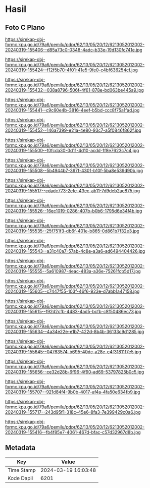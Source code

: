 # Hasil

## Foto C Plano

https://sirekap-obj-formc.kpu.go.id/79a6/pemilu/pdpr/62/13/05/20/12/6213052012002-20240319-155406--d85a73c0-0348-4adc-b33e-19d130fc741e.jpg

https://sirekap-obj-formc.kpu.go.id/79a6/pemilu/pdpr/62/13/05/20/12/6213052012002-20240319-155424--f12f5b70-4f01-41e5-9fe0-c4bf636254cf.jpg

https://sirekap-obj-formc.kpu.go.id/79a6/pemilu/pdpr/62/13/05/20/12/6213052012002-20240319-155432--038a8796-506f-4f61-878e-bd063be445a9.jpg

https://sirekap-obj-formc.kpu.go.id/79a6/pemilu/pdpr/62/13/05/20/12/6213052012002-20240319-155441--c9c60e4b-3816-4eef-b5bd-ccc8f75a1fad.jpg

https://sirekap-obj-formc.kpu.go.id/79a6/pemilu/pdpr/62/13/05/20/12/6213052012002-20240319-155452--146a7399-e21a-4e80-93c7-a5f0846f862f.jpg

https://sirekap-obj-formc.kpu.go.id/79a6/pemilu/pdpr/62/13/05/20/12/6213052012002-20240319-155500--f0fcda30-0d11-4d10-acdd-1f8e7623c7c4.jpg

https://sirekap-obj-formc.kpu.go.id/79a6/pemilu/pdpr/62/13/05/20/12/6213052012002-20240319-155508--5b4944b7-397f-4301-b10f-5ba8e539d90b.jpg

https://sirekap-obj-formc.kpu.go.id/79a6/pemilu/pdpr/62/13/05/20/12/6213052012002-20240319-155517--cdadc773-2efe-43ec-ab11-7d9deb2ae875.jpg

https://sirekap-obj-formc.kpu.go.id/79a6/pemilu/pdpr/62/13/05/20/12/6213052012002-20240319-155526--16ec1019-0286-407b-b0b6-1795d6e34f4b.jpg

https://sirekap-obj-formc.kpu.go.id/79a6/pemilu/pdpr/62/13/05/20/12/6213052012002-20240319-155535--25f751f3-db6f-401e-b865-0d861b7f32e3.jpg

https://sirekap-obj-formc.kpu.go.id/79a6/pemilu/pdpr/62/13/05/20/12/6213052012002-20240319-155543--a31c40a7-57ab-4c8e-a3a6-ad6494404426.jpg

https://sirekap-obj-formc.kpu.go.id/79a6/pemilu/pdpr/62/13/05/20/12/6213052012002-20240319-155555--5a610987-4eac-483a-a36e-75261fcb5d17.jpg

https://sirekap-obj-formc.kpu.go.id/79a6/pemilu/pdpr/62/13/05/20/12/6213052012002-20240319-155605--c7447f55-103f-46f6-923e-d7abb1a47158.jpg

https://sirekap-obj-formc.kpu.go.id/79a6/pemilu/pdpr/62/13/05/20/12/6213052012002-20240319-155615--f92d2cfb-4483-4ad5-bcfb-c8f50486ec73.jpg

https://sirekap-obj-formc.kpu.go.id/79a6/pemilu/pdpr/62/13/05/20/12/6213052012002-20240319-155634--4a34e22e-e1b7-422d-8b4b-36133c9d1285.jpg

https://sirekap-obj-formc.kpu.go.id/79a6/pemilu/pdpr/62/13/05/20/12/6213052012002-20240319-155645--04763574-b695-40dc-a28e-e4f31811f7e5.jpg

https://sirekap-obj-formc.kpu.go.id/79a6/pemilu/pdpr/62/13/05/20/12/6213052012002-20240319-155656--ce32d28b-6f96-4f90-ad69-53797825b0c5.jpg

https://sirekap-obj-formc.kpu.go.id/79a6/pemilu/pdpr/62/13/05/20/12/6213052012002-20240319-155707--921d84f4-9b0b-4017-af4a-4fa50e634fb9.jpg

https://sirekap-obj-formc.kpu.go.id/79a6/pemilu/pdpr/62/13/05/20/12/6213052012002-20240319-155717--243d95f1-318c-45e6-8fa3-7e399429c0a6.jpg

https://sirekap-obj-formc.kpu.go.id/79a6/pemilu/pdpr/62/13/05/20/12/6213052012002-20240319-155416--fb4f85e7-4061-467d-bfac-c57d32967d8b.jpg


## Metadata

| Key        | Value               |
| ---------- | ------------------- |
| Time Stamp | 2024-03-19 16:03:48 |
| Kode Dapil | 6201                |



